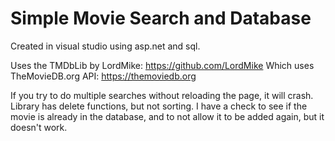 # Simple Movie Search and Database

Created in visual studio using asp.net and sql.

Uses the TMDbLib by LordMike: https://github.com/LordMike
Which uses TheMovieDB.org API: https://themoviedb.org


If you try to do multiple searches without reloading the page, it will crash.
Library has delete functions, but not sorting. 
I have a check to see if the movie is already in the database, and to not allow it to be added again, but it doesn't work. 

